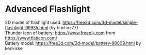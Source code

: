 # Advanced Flashlight
3D model of flashlight used: https://free3d.com/3d-model/simple-flashlight-99935.html (by tinchoz77)<br>
Thunder icon of battery: https://www.freepik.com from https://www.flaticon.com/<br>
Battery model: https://free3d.com/3d-model/battery-90009.html by kenkiske
